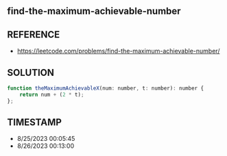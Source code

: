 ## find-the-maximum-achievable-number

## REFERENCE

- https://leetcode.com/problems/find-the-maximum-achievable-number/

## SOLUTION

``` javascript
function theMaximumAchievableX(num: number, t: number): number {
    return num + (2 * t);
};
```


## TIMESTAMP

- 8/25/2023 00:05:45
- 8/26/2023 00:13:00
